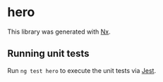 # hero

This library was generated with [Nx](https://nx.dev).

## Running unit tests

Run `ng test hero` to execute the unit tests via [Jest](https://jestjs.io).
